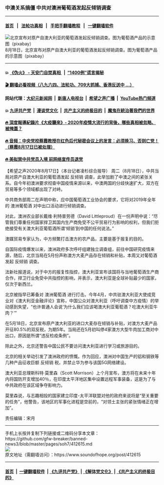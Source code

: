 ### 中澳关系搞僵 中共对澳洲葡萄酒发起反倾销调查
------------------------

#### [首页](https://github.com/gfw-breaker/banned-news3/blob/master/README.md) &nbsp;&nbsp;|&nbsp;&nbsp; [法轮功真相](https://github.com/begood0513/basic/blob/master/README.md)  &nbsp;&nbsp;|&nbsp;&nbsp; [手把手翻墙教程](https://github.com/gfw-breaker/guides/wiki)  &nbsp;&nbsp;|&nbsp;&nbsp; [一键翻墙软件](https://github.com/gfw-breaker/nogfw/blob/master/README.md)  



<div><img alt="北京宣布对原产自澳大利亚的葡萄酒发起反倾销调查。图为葡萄酒产品的示意图（pixabay）" src="https://img.soundofhope.org/2020-01/1579539737054.gif"/>
<br/><figcaption class="caption">
 8月18日，北京宣布对原产自澳大利亚的葡萄酒发起反倾销调查。图为葡萄酒产品的示意图（pixabay）
</figcaption></div><hr/>

#### 💥 [《伪火》 - 天安门自焚真相 ](http://141.164.51.119:10000/videos/blog/weihuo.html)&nbsp; |&nbsp; [“1400例”谎言揭秘  ](http://141.164.51.119:10000/videos/blog/jiexi1400.html)

#### [ 🎬  翻墙必看视频（八九六四、法轮功、709大抓捕、香港反送中 ...）](https://github.com/gfw-breaker/links/blob/master/banned.md)

#### 网站代理：[大纪元新闻网](http://167.172.10.89:10080/gb/) &nbsp;|&nbsp; [新唐人电视台](http://167.172.10.89:8808/gb/) &nbsp;|&nbsp; [希望之声广播](http://167.172.10.89/radio.html) &nbsp;|&nbsp; [YouTube热门频道](http://158.247.203.241/youtube.html)

#### 💥 [九评共产党](http://141.164.51.119:10000/videos/res/jiuping/)&nbsp; |&nbsp; [漫谈党文化](http://141.164.51.119:10000/videos/res/mtdwh/)&nbsp; |&nbsp; [共产主义的终极目的](http://141.164.51.119:10000/videos/res/zjmd/)&nbsp; |&nbsp; [魔鬼在統治著我們的世界](http://141.164.51.119:10000/videos/res/TheSpecter/)  

#### [ 🔥  深度報導紀錄片《大疫襲來》- 2020年疫情大流行的背後，哪些真相被忽略、被掩蓋？](http://141.164.51.119:10000/videos/news/../corona/index.html)

#### [ 🔥  音频：中央党校蔡霞教授在红色后代秘密会议上的发言：必须换习、否则亡党！（蔡霞8月17日已被处理）](http://141.164.51.119:10000/videos/news/caixia.html)

#### [ 🔥  美拟禁中共党员入境 前网络宣传员退党](http://141.164.51.119:10000/videos/news/awaken.html)

<div><div class="Content__Wrapper sc-1bvya0-0 grZQxZ">
 <p class="meta-top">
  <span class="meta">
   【希望之声2020年8月17日】（本台记者凌杉综合报导）
  </span>
  周二（8月18日），中共当局对原产自澳大利亚的葡萄酒发起
  <ok href="/term/28686">
   反倾销
  </ok>
  调查，此举加剧了中澳之间的紧张关系。自今年初澳洲要求彻查中国疫情来源以来，中澳两国的分歧快速扩大，双方在贸易等多个领域都出现了对峙。
 </p>
 <p>
  中共商务部周二在声明中称，应中国葡萄酒工业协会的要求，它将对2019年全年的
  <ok href="/term/353452">
   澳洲葡萄酒
  </ok>
  对中出口活动进行倾销调查。
 </p>
 <div class="AD_Embed__Wrap-sc-1xslmin-0 igMuqX module desktop">
  <div>
  </div>
 </div>
 <p>
  对此，澳洲农业部长戴维·利特普劳德（David Littleproud）在一份声明中说：“尽管我们尊重任何国家捍卫其国内生产商免受不公平贸易行为影响的权利，但我们拒绝接受有关澳大利亚葡萄酒所谓‘倾销’到中国的任何说法。”
 </p>
 <p>
  澳媒贸易专家认为，中方频繁打击澳方的农产品，主要是基于报复的目的。
 </p>
 <p>
  自国际疫情爆发以来，澳洲政府多次呼吁组建独立调查组，前往中国研究疫情来源，随后，北京当局在5月份声称澳方大麦产品存在倾销和补贴，本周又对葡萄酒发起
  <ok href="/term/28686">
   反倾销
  </ok>
  调查。
 </p>
 <p>
  法新社报道说，对于中方的报复性指控，澳大利亚宣布该国将与当地葡萄酒生产商合作，捍卫行业免受中共指控的影响，并表示，澳大利亚是全球补贴最少的国家，仅次于新西兰。
 </p>
 <p>
  北京被指早已筹备对
  <ok href="/term/353452">
   澳洲葡萄酒
  </ok>
  进行打击。今年4月，中共驻澳大利亚大使成竞业对《澳大利亚金融评论》宣称，中国公众对澳大利亚（呼吁调查中方疫情）的举动感到失望，“也许普通人会说‘为什么我们应该喝澳大利亚葡萄酒？吃澳大利亚牛肉？’”
 </p>
 <p>
  在5月18日，北京宣布原产澳大利亚的进口大麦存在倾销与补贴，对澳方大麦产品开征80.5%的双反税，为期5年。当局还在5月初叫停4家澳方大型牛肉加工商对中出口，原因是所谓“违反检疫条例”。
 </p>
 <p>
  除此之外，北京还警告中国公民不要访问澳大利亚进行学习或旅游目的。
 </p>
 <p>
  北京的相关举动引发了澳洲政府的愤慨。作为回应，澳洲对中国生产的铝和钢铁等几种产品征收巨额
  <ok href="/term/28686">
   反倾销
  </ok>
  税，并禁止华为参与该国5G网络建设。
 </p>
 <p>
  澳大利亚总理斯科特·莫里森（Scott Morrison）上个月宣布，澳方将在未来十年内将国防开支增加40％，在印度太平洋地区集中设置远程军事装备，这是为了与中共政府在该区域争夺影响力。
 </p>
 <p>
  莫里森说，与志趣相投的国家建立印度-太平洋联盟对他的政府来说将是“至关重要的任务”，他警告，该地区的军事化进程是空前的，“对领土主张的紧张情绪正在增加”。
 </p>
 <p class="meta-btm">
  责任编辑：宋月
 </p>
</div>
</div>
<hr/>
手机上长按并复制下列链接或二维码分享本文章：<br/>
https://github.com/gfw-breaker/banned-news3/blob/master/pages/soh7/412615.md <br/>
<a href='https://github.com/gfw-breaker/banned-news3/blob/master/pages/soh7/412615.md'><img src='https://github.com/gfw-breaker/banned-news3/blob/master/pages/soh7/412615.md.png'/></a> <br/>
原文地址（需翻墙访问）：https://www.soundofhope.org/post/412615


------------------------
#### [首页](https://github.com/gfw-breaker/banned-news3/blob/master/README.md) &nbsp;|&nbsp; [一键翻墙软件](https://github.com/gfw-breaker/nogfw/blob/master/README.md) &nbsp;| [《九评共产党》](https://github.com/gfw-breaker/9ping.md/blob/master/README.md#九评之一评共产党是什么) | [《解体党文化》](https://github.com/gfw-breaker/jtdwh.md/blob/master/README.md) | [《共产主义的终极目的》](https://github.com/gfw-breaker/gczydzjmd.md/blob/master/README.md)


<img src='http://gfw-breaker.win/banned-news3/pages/soh7/412615.md' width='0px' height='0px'/>
